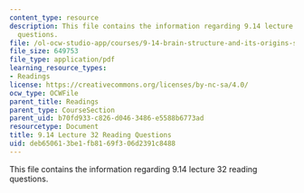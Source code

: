 ```yaml
---
content_type: resource
description: This file contains the information regarding 9.14 lecture 32 reading
  questions.
file: /ol-ocw-studio-app/courses/9-14-brain-structure-and-its-origins-spring-2014/deb650613be1fb8169f306d2391c8488_MIT9_14S14_Lec32ReadQue.pdf
file_size: 649753
file_type: application/pdf
learning_resource_types:
- Readings
license: https://creativecommons.org/licenses/by-nc-sa/4.0/
ocw_type: OCWFile
parent_title: Readings
parent_type: CourseSection
parent_uid: b70fd933-c826-d046-3486-e5588b6773ad
resourcetype: Document
title: 9.14 Lecture 32 Reading Questions
uid: deb65061-3be1-fb81-69f3-06d2391c8488
---
```

This file contains the information regarding 9.14 lecture 32 reading questions.